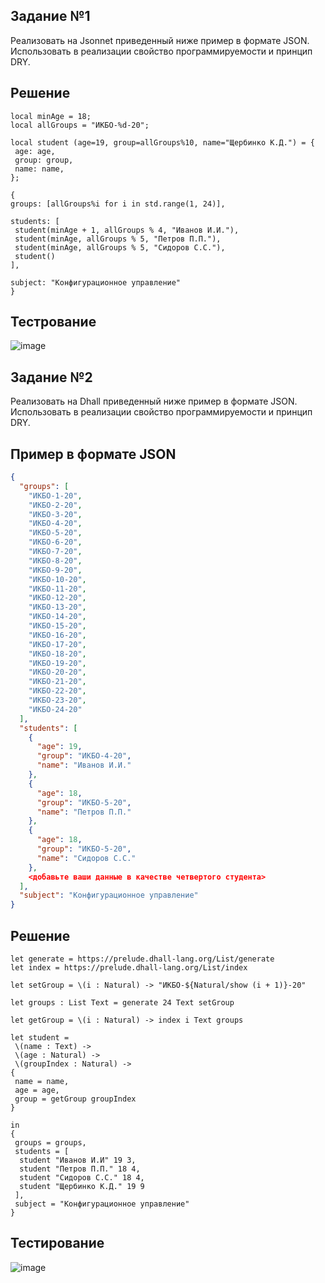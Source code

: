## Задание №1

Реализовать на Jsonnet приведенный ниже пример в формате JSON. Использовать в реализации свойство программируемости и принцип DRY.

## Решение

```jsonnet
local minAge = 18;
local allGroups = "ИКБО-%d-20";

local student (age=19, group=allGroups%10, name="Щербинко К.Д.") = {
 age: age,
 group: group,
 name: name,
};

{
groups: [allGroups%i for i in std.range(1, 24)],

students: [
 student(minAge + 1, allGroups % 4, "Иванов И.И."),
 student(minAge, allGroups % 5, "Петров П.П."),
 student(minAge, allGroups % 5, "Сидоров С.С."),
 student()
],

subject: "Конфигурационное управление"
}
```

## Тестрование

![image](https://github.com/user-attachments/assets/9509c0c7-2ed1-43a5-986c-174b7eb243f5)


## Задание №2

Реализовать на Dhall приведенный ниже пример в формате JSON. Использовать в реализации свойство программируемости и принцип DRY.

## Пример в формате JSON

```json
{
  "groups": [
    "ИКБО-1-20",
    "ИКБО-2-20",
    "ИКБО-3-20",
    "ИКБО-4-20",
    "ИКБО-5-20",
    "ИКБО-6-20",
    "ИКБО-7-20",
    "ИКБО-8-20",
    "ИКБО-9-20",
    "ИКБО-10-20",
    "ИКБО-11-20",
    "ИКБО-12-20",
    "ИКБО-13-20",
    "ИКБО-14-20",
    "ИКБО-15-20",
    "ИКБО-16-20",
    "ИКБО-17-20",
    "ИКБО-18-20",
    "ИКБО-19-20",
    "ИКБО-20-20",
    "ИКБО-21-20",
    "ИКБО-22-20",
    "ИКБО-23-20",
    "ИКБО-24-20"
  ],
  "students": [
    {
      "age": 19,
      "group": "ИКБО-4-20",
      "name": "Иванов И.И."
    },
    {
      "age": 18,
      "group": "ИКБО-5-20",
      "name": "Петров П.П."
    },
    {
      "age": 18,
      "group": "ИКБО-5-20",
      "name": "Сидоров С.С."
    },
    <добавьте ваши данные в качестве четвертого студента>
  ],
  "subject": "Конфигурационное управление"
} 
```

## Решение

```Dhall
let generate = https://prelude.dhall-lang.org/List/generate 
let index = https://prelude.dhall-lang.org/List/index 
 
let setGroup = \(i : Natural) -> "ИКБО-${Natural/show (i + 1)}-20" 
 
let groups : List Text = generate 24 Text setGroup 
 
let getGroup = \(i : Natural) -> index i Text groups 
 
let student = 
 \(name : Text) -> 
 \(age : Natural) -> 
 \(groupIndex : Natural) -> 
{ 
 name = name, 
 age = age, 
 group = getGroup groupIndex 
} 
 
in 
{ 
 groups = groups, 
 students = [ 
  student "Иванов И.И" 19 3, 
  student "Петров П.П." 18 4, 
  student "Сидоров С.С." 18 4, 
  student "Щербинко К.Д." 19 9 
 ], 
 subject = "Конфигурационное управление" 
}
```

## Тестирование

![image](https://github.com/user-attachments/assets/78fc266c-fe98-49fd-bccb-ee965c44c6a0)
